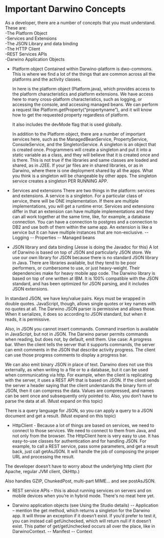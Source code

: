 Important Darwino Concepts
=======================

As a developer, there are a number of concepts that you must understand. These are:  
-The Platform Object  
-Services and Extensions  
-The JSON Library and data binding  
-The HTTP Client  
-REST Services APIs  
-Darwino Application Objects


- Platform object
	Contained within Darwino-platform is dwo-commons. This is where we find a lot of the things that are common across all the platforms and the activity classes. 
    
	In here is the platform object (Platform.java), which provides access to the platform characteristics and platform extensions. We have access here to many cross-platform characteristics, such as logging, or accessing the console, and accessing managed beans. We can perform a request like Platform.getProperty(“propertyname”), and it will know how to get the requested property regardless of platform. 
    
	It also includes the devMode flag that is used globally.  
    
	In addition to the Platform object, there are a number of important services here, such as the ManagedBeanService, PropertyService, ConsoleService, and the SingletonService. A singleton is an object that is created once. Programmers will create a singleton and put it into a static variable as a class, and they will believe that it is created once and is there. This is not true if the libraries and same classes are loaded and shared, as in J2EE. If your jar files are in shared libraries, or as in Darwino, where there is one deployment shared by all the apps. What you think is a singleton will be changeable by other apps. The singleton service creates a singleton PER RUNNING APP.
    
- Services and extensions
There are two things in the platform: services and extensions. A service is a singleton. For a particular class of service, there will be ONE implementation. If there are multiple implementations, you will get a runtime error.
Services and extensions differ in that an extension can have multiple implementations and they can all work together at the same time, like, for example, a database connection. You can have a connection to postgres and a connection to DB2 and use both of them within the same app. An extension is like a service but it can have multiple instances that are non-exclusive.
	-- Logging
	-- Properties
	-- Managed beans


- JSON library and data binding (Jesse is doing the Javadoc for this)
A lot of Darwino is based on top of JSON and particularly JSON store. We use our own library for JSON because there is no standard JSON library in Java. There are libraries available, but they tend to be poor performers, or cumbersome to use, or just heavy-weight. Their dependencies make for heavy mobile app code. The Darwino library is based on top of one written at IBM. It is 100% compatible with the JSON standard, and has been optimized for JSON parsing, and it includes JSON extensions. 

 In standard JSON, we have key/value pairs. Keys must be wrapped in double quotes. JavaScript, though, allows single quotes or key names with no quotes at all. The Darwino JSON parser is permissive and allows those. When it serializes, it does so according to JSON standard, but when it reads, it is permissive.
 
 Also, in JSON you cannot insert commands. Command insertion is available in JavaScript, but not in JSON. The Darwino parser permits commands when reading, but does not, by default, emit them.
Use case: A progress bar. When the client tells the server that it supports commands, the server can emit comments in the JSON that describe activity progress. The client can use those progress comments to display a progress bar.
 
 We can also emit binary JSON in place of text. Darwino does not use this externally, as when writing to a file or to a database, but it can be used when communicating via http. For example, when the client is replicating with the server, it uses a REST API that is based on JSON. If the client sends the server a header saying that the client understands the binary form of JSON, then it can compress the data. Values are compressed, and names can be sent once and subsequently only pointed to. Also, you don’t have to parse the data at all. (Must expand on this topic) 
 
 There is a query language for JSON, so you can apply a query to a JSON document and get a result. (Must expand on this topic)

- HttpClient - Because a lot of things are based on services, we need to connect to those services. We need to connect to them from Java, and not only from the browser. The HttpClient here is very easy to use. It has easy-to-use classes for authentication and for handling JSON. For example, to call a REST service, pass some parameters, and get a result back, just call getAsJSON. It will handle the job of composing the proper URL and processing the result.
 
 The developer doesn’t have to worry about the underlying http client (for Apache, regular JVM client, OkHttp.)
 
 Also handles GZIP, ChunkedPost, multi-part MIME… and see postAsJSON.


- REST service APIs – this is about running services on servers and on mobile devices when you’re in hybrid mode. There's no meat here yet. 

- Darwino application objects (see Using the Studio details)
-- Application – mention the get method, which returns a singleton for the Darwino app. It will throw an exception if it doesn’t exist. If you’d prefer to test it, you can instead call getUnchecked, which will return null if it doesn’t exist. This patter of get/getUnchecked occurs all over the place, like in DarwinoContext.
-- Manifest
-- Context
